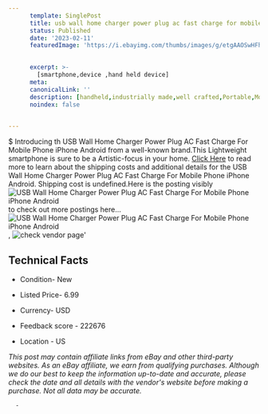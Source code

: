 ```yaml
---
      template: SinglePost
      title: usb wall home charger power plug ac fast charge for mobile phone iphone android
      status: Published
      date: '2023-02-11'
      featuredImage: 'https://i.ebayimg.com/thumbs/images/g/etgAAOSwHFhisl~-/s-l225.jpg'
       

      excerpt: >-
        [smartphone,device ,hand held device]
      meta:
      canonicalLink: ''
      description: [handheld,industrially made,well crafted,Portable,Mobile,Compact,Convenient,Lightweight,Maneuverable,Man-portable,Miniature,Carriable,Hand-held,Light,Holdable,Transportable,Mobile device,Pocket-sized,On-the-go,Wireless,Cordless,Compact size,Convenient size, smartphone,device ,hand held device]
      noindex: false
      

---
```

$
      Introducing th USB Wall Home Charger Power Plug AC Fast Charge For Mobile Phone iPhone Android from a well-known brand.This Lightweight smartphone is sure to be a Artistic-focus in your home. [Click Here](https://www.ebay.com/itm/223978562990?hash=item342629a5ae%3Ag%3AetgAAOSwHFhisl%7E-&mkevt=1&mkcid=1&mkrid=711-53200-19255-0&campid=%253CePNCampaignId%253E&customid=%253CreferenceId%253E&toolid=10049) to read more to learn about the shipping costs and additional details for the USB Wall Home Charger Power Plug AC Fast Charge For Mobile Phone iPhone Android. Shipping cost is undefined.Here is the posting visibly ![USB Wall Home Charger Power Plug AC Fast Charge For Mobile Phone iPhone Android](https://i.ebayimg.com/thumbs/images/g/etgAAOSwHFhisl~-/s-l225.jpg) to check out more postings here... ![USB Wall Home Charger Power Plug AC Fast Charge For Mobile Phone iPhone Android](https://i.ebayimg.com/images/g/etgAAOSwHFhisl~-/s-l1600.jpg), ![check vendor page](https://origin-galleryplus.ebayimg.com/ws/web/223978562990_2_0_1/225x225.jpg,https://origin-galleryplus.ebayimg.com/ws/web/223978562990_3_0_1/225x225.jpg,https://origin-galleryplus.ebayimg.com/ws/web/223978562990_4_0_1/225x225.jpg,https://origin-galleryplus.ebayimg.com/ws/web/223978562990_5_0_1/225x225.jpg,https://origin-galleryplus.ebayimg.com/ws/web/223978562990_6_0_1/225x225.jpg,https://origin-galleryplus.ebayimg.com/ws/web/223978562990_7_0_1/225x225.jpg,https://origin-galleryplus.ebayimg.com/ws/web/223978562990_8_0_1/225x225.jpg,https://origin-galleryplus.ebayimg.com/ws/web/223978562990_9_0_1/225x225.jpg,https://origin-galleryplus.ebayimg.com/ws/web/223978562990_10_0_1/225x225.jpg)'

      

 ## Technical Facts 



     
      

 - Condition- New 


      

 - Listed Price- 6.99 


      

 - Currency- USD 


      

 - Feedback score - 222676 


      

 - Location - US 


      
      

 *_This post may contain affiliate links from eBay and other third-party websites. As an eBay affiliate, we earn from qualifying purchases. Although we do our best to keep the information up-to-date and accurate, please check the date and all details with the vendor's website before making a purchase. Not all data may be accurate._*




      -
